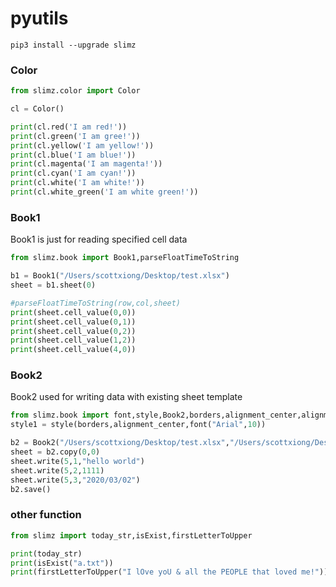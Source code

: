 # pyutils

```
pip3 install --upgrade slimz
```

### Color

```python
from slimz.color import Color

cl = Color()

print(cl.red('I am red!'))
print(cl.green('I am gree!'))
print(cl.yellow('I am yellow!'))
print(cl.blue('I am blue!'))
print(cl.magenta('I am magenta!'))
print(cl.cyan('I am cyan!'))
print(cl.white('I am white!'))
print(cl.white_green('I am white green!'))
```

### Book1

Book1 is just for reading specified cell data
```python
from slimz.book import Book1,parseFloatTimeToString

b1 = Book1("/Users/scottxiong/Desktop/test.xlsx")
sheet = b1.sheet(0)

#parseFloatTimeToString(row,col,sheet)
print(sheet.cell_value(0,0))
print(sheet.cell_value(0,1))
print(sheet.cell_value(0,2))
print(sheet.cell_value(1,2))
print(sheet.cell_value(4,0))
```
### Book2
Book2 used for writing data with existing sheet template
```python
from slimz.book import font,style,Book2,borders,alignment_center,alignment_left,alignment_right
style1 = style(borders,alignment_center,font("Arial",10))

b2 = Book2("/Users/scottxiong/Desktop/test.xlsx","/Users/scottxiong/Desktop/test1.xls")
sheet = b2.copy(0,0)
sheet.write(5,1,"hello world")
sheet.write(5,2,1111)
sheet.write(5,3,"2020/03/02")
b2.save()
```

### other function

```python
from slimz import today_str,isExist,firstLetterToUpper

print(today_str)
print(isExist("a.txt"))
print(firstLetterToUpper("I lOve yoU & all the PEOPLE that loved me!"))
```